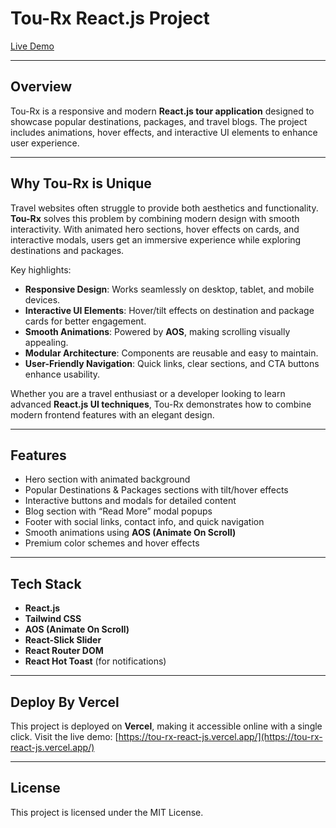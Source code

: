# Tou-Rx React.js Project

[Live Demo](https://tou-rx-react-js.vercel.app/)

---

## Overview
Tou-Rx is a responsive and modern **React.js tour application** designed to showcase popular destinations, packages, and travel blogs. The project includes animations, hover effects, and interactive UI elements to enhance user experience.

---

## Why Tou-Rx is Unique
Travel websites often struggle to provide both aesthetics and functionality. **Tou-Rx** solves this problem by combining modern design with smooth interactivity. With animated hero sections, hover effects on cards, and interactive modals, users get an immersive experience while exploring destinations and packages.  

Key highlights:  
- **Responsive Design**: Works seamlessly on desktop, tablet, and mobile devices.  
- **Interactive UI Elements**: Hover/tilt effects on destination and package cards for better engagement.  
- **Smooth Animations**: Powered by **AOS**, making scrolling visually appealing.  
- **Modular Architecture**: Components are reusable and easy to maintain.  
- **User-Friendly Navigation**: Quick links, clear sections, and CTA buttons enhance usability.  

Whether you are a travel enthusiast or a developer looking to learn advanced **React.js UI techniques**, Tou-Rx demonstrates how to combine modern frontend features with an elegant design.

---

## Features
- Hero section with animated background  
- Popular Destinations & Packages sections with tilt/hover effects  
- Interactive buttons and modals for detailed content  
- Blog section with “Read More” modal popups  
- Footer with social links, contact info, and quick navigation  
- Smooth animations using **AOS (Animate On Scroll)**  
- Premium color schemes and hover effects  

---

## Tech Stack
- **React.js**  
- **Tailwind CSS**  
- **AOS (Animate On Scroll)**  
- **React-Slick Slider**  
- **React Router DOM**  
- **React Hot Toast** (for notifications)  

---

## Deploy By Vercel
This project is deployed on **Vercel**, making it accessible online with a single click. Visit the live demo: [https://tou-rx-react-js.vercel.app/](https://tou-rx-react-js.vercel.app/)

---

## License
This project is licensed under the MIT License.

